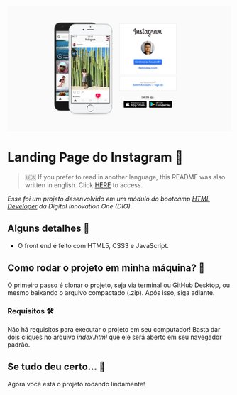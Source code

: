 ![Landing Page do Instagram](readme-images/cover.png)

# Landing Page do Instagram :iphone:

> :us: If you prefer to read in another language, this README was also written in english. Click [HERE](/README.md) to access.

*Esse foi um projeto desenvolvido em um módulo do bootcamp [HTML Developer](https://web.digitalinnovation.one/track/html-web-developer) da Digital Innovation One (DIO).*

## Alguns detalhes :scroll:

* O front end é feito com HTML5, CSS3 e JavaScript.

## Como rodar o projeto em minha máquina? :thinking:

O primeiro passo é clonar o projeto, seja via terminal ou GitHub Desktop, ou mesmo baixando o arquivo compactado (.zip). Após isso, siga  adiante.

### Requisitos :hammer_and_wrench:

Não há requisitos para executar o projeto em seu computador! Basta dar dois cliques no arquivo *index.html* que ele será aberto em seu navegador padrão.

## Se tudo deu certo... :tada:

Agora você está o projeto rodando lindamente!
